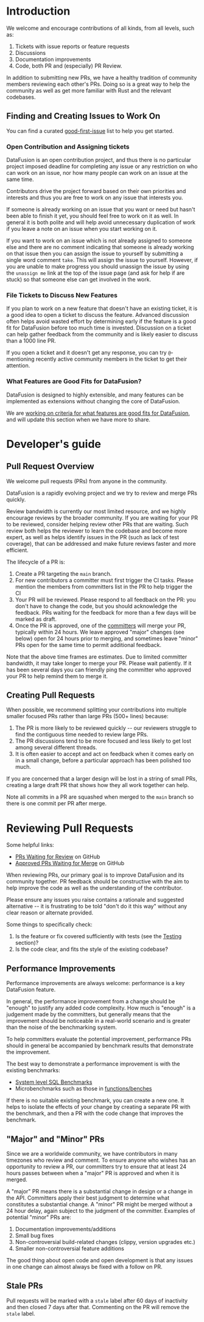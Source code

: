 <!---
  Licensed to the Apache Software Foundation (ASF) under one
  or more contributor license agreements.  See the NOTICE file
  distributed with this work for additional information
  regarding copyright ownership.  The ASF licenses this file
  to you under the Apache License, Version 2.0 (the
  "License"); you may not use this file except in compliance
  with the License.  You may obtain a copy of the License at

    http://www.apache.org/licenses/LICENSE-2.0

  Unless required by applicable law or agreed to in writing,
  software distributed under the License is distributed on an
  "AS IS" BASIS, WITHOUT WARRANTIES OR CONDITIONS OF ANY
  KIND, either express or implied.  See the License for the
  specific language governing permissions and limitations
  under the License.
-->

# Introduction

We welcome and encourage contributions of all kinds, from all levels, such as:

1. Tickets with issue reports or feature requests
2. Discussions
3. Documentation improvements
4. Code, both PR and (especially) PR Review.

In addition to submitting new PRs, we have a healthy tradition of community
members reviewing each other's PRs. Doing so is a great way to help the
community as well as get more familiar with Rust and the relevant codebases.

## Finding and Creating Issues to Work On

You can find a curated [good-first-issue] list to help you get started.

[good-first-issue]: https://github.com/apache/datafusion/issues?q=is%3Aissue+is%3Aopen+label%3A%22good+first+issue%22

### Open Contribution and Assigning tickets

DataFusion is an open contribution project, and thus there is no particular
project imposed deadline for completing any issue or any restriction on who can
work on an issue, nor how many people can work on an issue at the same time.

Contributors drive the project forward based on their own priorities and
interests and thus you are free to work on any issue that interests you.

If someone is already working on an issue that you want or need but hasn't
been able to finish it yet, you should feel free to work on it as well. In
general it is both polite and will help avoid unnecessary duplication of work if
you leave a note on an issue when you start working on it.

If you want to work on an issue which is not already assigned to someone else
and there are no comment indicating that someone is already working on that
issue then you can assign the issue to yourself by submitting a single word
comment `take`. This will assign the issue to yourself. However, if you are
unable to make progress you should unassign the issue by using the `unassign me`
link at the top of the issue page (and ask for help if are stuck) so that
someone else can get involved in the work.

### File Tickets to Discuss New Features

If you plan to work on a new feature that doesn't have an existing ticket, it is
a good idea to open a ticket to discuss the feature. Advanced discussion often
helps avoid wasted effort by determining early if the feature is a good fit for
DataFusion before too much time is invested. Discussion on a ticket can help
gather feedback from the community and is likely easier to discuss than a 1000
line PR.

If you open a ticket and it doesn't get any response, you can try `@`-mentioning
recently active community members in the ticket to get their attention.

### What Features are Good Fits for DataFusion?

DataFusion is designed to highly extensible, and many features can be implemented
as extensions without changing the core of DataFusion.

We are [working on criteria for what features are good fits for DataFusion], and
will update this section when we have more to share.

[working on criteria for what features are good fits for datafusion]: https://github.com/apache/datafusion/issues/12357

# Developer's guide

## Pull Request Overview

We welcome pull requests (PRs) from anyone in the community.

DataFusion is a rapidly evolving project and we try to review and merge PRs quickly.

Review bandwidth is currently our most limited resource, and we highly encourage reviews by the broader community. If you are waiting for your PR to be reviewed, consider helping review other PRs that are waiting. Such review both helps the reviewer to learn the codebase and become more expert, as well as helps identify issues in the PR (such as lack of test coverage), that can be addressed and make future reviews faster and more efficient.

The lifecycle of a PR is:

1. Create a PR targeting the `main` branch.
2. For new contributors a committer must first trigger the CI tasks. Please mention the members from committers list in the PR to help trigger the CI
3. Your PR will be reviewed. Please respond to all feedback on the PR: you don't have to change the code, but you should acknowledge the feedback. PRs waiting for the feedback for more than a few days will be marked as draft.
4. Once the PR is approved, one of the [committers] will merge your PR, typically within 24 hours. We leave approved "major" changes (see below) open for 24 hours prior to merging, and sometimes leave "minor" PRs open for the same time to permit additional feedback.

Note that the above time frames are estimates. Due to limited committer
bandwidth, it may take longer to merge your PR. Please wait
patiently. If it has been several days you can friendly ping the
committer who approved your PR to help remind them to merge it.

[committers]: https://people.apache.org/phonebook.html?unix=datafusion

## Creating Pull Requests

When possible, we recommend splitting your contributions into multiple smaller focused PRs rather than large PRs (500+ lines) because:

1. The PR is more likely to be reviewed quickly -- our reviewers struggle to find the contiguous time needed to review large PRs.
2. The PR discussions tend to be more focused and less likely to get lost among several different threads.
3. It is often easier to accept and act on feedback when it comes early on in a small change, before a particular approach has been polished too much.

If you are concerned that a larger design will be lost in a string of small PRs, creating a large draft PR that shows how they all work together can help.

Note all commits in a PR are squashed when merged to the `main` branch so there is one commit per PR after merge.

# Reviewing Pull Requests

Some helpful links:

- [PRs Waiting for Review] on GitHub
- [Approved PRs Waiting for Merge] on GitHub

[prs waiting for review]: https://github.com/apache/datafusion/pulls?q=is%3Apr+is%3Aopen+-review%3Aapproved+-is%3Adraft+
[approved prs waiting for merge]: https://github.com/apache/datafusion/pulls?q=is%3Apr+is%3Aopen+review%3Aapproved+-is%3Adraft

When reviewing PRs, our primary goal is to improve DataFusion and its community together. PR feedback should be constructive with the aim to help improve the code as well as the understanding of the contributor.

Please ensure any issues you raise contains a rationale and suggested alternative -- it is frustrating to be told "don't do it this way" without any clear reason or alternate provided.

Some things to specifically check:

1. Is the feature or fix covered sufficiently with tests (see the [Testing](testing.md) section)?
2. Is the code clear, and fits the style of the existing codebase?

## Performance Improvements

Performance improvements are always welcome: performance is a key DataFusion
feature.

In general, the performance improvement from a change should be "enough" to
justify any added code complexity. How much is "enough" is a judgement made by
the committers, but generally means that the improvement should be noticeable in
a real-world scenario and is greater than the noise of the benchmarking system.

To help committers evaluate the potential improvement, performance PRs should
in general be accompanied by benchmark results that demonstrate the improvement.

The best way to demonstrate a performance improvement is with the existing
benchmarks:

- [System level SQL Benchmarks](https://github.com/apache/datafusion/tree/main/benchmarks)
- Microbenchmarks such as those in [functions/benches](https://github.com/apache/datafusion/tree/main/datafusion/functions/benches)

If there is no suitable existing benchmark, you can create a new one. It helps
to isolate the effects of your change by creating a separate PR with the
benchmark, and then a PR with the code change that improves the benchmark.

[system level sql benchmarks]: https://github.com/apache/datafusion/tree/main/benchmarks
[functions/benches]: https://github.com/apache/datafusion/tree/main/datafusion/functions/benches

## "Major" and "Minor" PRs

Since we are a worldwide community, we have contributors in many timezones who review and comment. To ensure anyone who wishes has an opportunity to review a PR, our committers try to ensure that at least 24 hours passes between when a "major" PR is approved and when it is merged.

A "major" PR means there is a substantial change in design or a change in the API. Committers apply their best judgment to determine what constitutes a substantial change. A "minor" PR might be merged without a 24 hour delay, again subject to the judgment of the committer. Examples of potential "minor" PRs are:

1. Documentation improvements/additions
2. Small bug fixes
3. Non-controversial build-related changes (clippy, version upgrades etc.)
4. Smaller non-controversial feature additions

The good thing about open code and open development is that any issues in one change can almost always be fixed with a follow on PR.

## Stale PRs

Pull requests will be marked with a `stale` label after 60 days of inactivity and then closed 7 days after that.
Commenting on the PR will remove the `stale` label.

